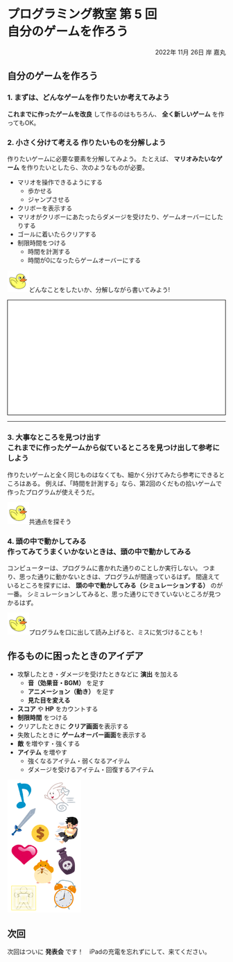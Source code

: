 # プログラミング教室 第 5 回<br>自分のゲームを作ろう

<div style="text-align: right;">
2022年 11月 26日 岸 嘉丸
</div>


## 自分のゲームを作ろう

### 1. まずは、どんなゲームを作りたいか考えてみよう

**これまでに作ったゲームを改良** して作るのはもちろん、 **全く新しいゲーム** を作ってもOK。

### 2. <span class="divide">小さく分けて考える</span> 作りたいものを分解しよう

作りたいゲームに必要な要素を分解してみよう。
たとえば、 **マリオみたいなゲーム** を作りたいとしたら、次のようなものが必要。

- マリオを操作できるようにする
  - 歩かせる
  - ジャンプさせる
- クリボーを表示する
- マリオがクリボーにあたったらダメージを受けたり、ゲームオーバーにしたりする
- ゴールに着いたらクリアする
- 制限時間をつける
  - 時間を計測する
  - 時間が0になったらゲームオーバーにする


<img src="images/duck.png" alt="" width="50" /><span class="comment">どんなことをしたいか、分解しながら書いてみよう!</span>

<div style="background: white; height: 7cm; border: black 1px solid;"></div>

---

### 3. <span class="find">大事なところを見つけ出す</span><br>これまでに作ったゲームから似ているところを見つけ出して参考にしよう

作りたいゲームと全く同じものはなくても、細かく分けてみたら参考にできるところはある。
例えば、「時間を計測する」なら、第2回のくだもの拾いゲームで作ったプログラムが使えそうだ。

<img src="images/duck.png" alt="" width="50" /><span class="comment">共通点を探そう</span>

### 4. <span class="simulate">頭の中で動かしてみる</span><br>作ってみてうまくいかないときは、頭の中で動かしてみる

コンピューターは、プログラムに書かれた通りのことしか実行しない。
つまり、思った通りに動かないときは、プログラムが間違っているはず。
間違えているところを探すには、 **頭の中で動かしてみる（シミュレーションする）** のが一番。
シミュレーションしてみると、思った通りにできていないところが見つかるはず。

<img src="images/duck.png" alt="" width="50" /><span class="comment">プログラムを口に出して読み上げると、ミスに気づけることも！</span>

<!-- 
### 5. 直すために <span class="find">大事なところを見つけ出す</span>

進む速さを変えたいぞ。
この中で、進む速さを決めているのはどこだろう？
旗が押されたら、・・・進む動きには関係なさそう
10歩進む・・・ここで動くんだから、この歩数を変えたらいいんじゃないか？

 -->

## 作るものに困ったときのアイデア

<div class="columns-two">
<div>

- 攻撃したとき・ダメージを受けたときなどに **演出** を加える
  - **音（効果音・BGM）** を足す
  - **アニメーション（動き）** を足す
  - **見た目を変える**
- **スコア** や **HP** をカウントする
- **制限時間** をつける
- クリアしたときに **クリア画面**を表示する
- 失敗したときに **ゲームオーバー画面**を表示する
- **敵** を増やす・強くする
- **アイテム** を増やす
  - 強くなるアイテム・弱くなるアイテム
  - ダメージを受けるアイテム・回復するアイテム

</div>
<img src="images/hint.png" alt="" width="170" />
</div>

## 次回

次回はついに **発表会** です！　iPadの充電を忘れずにして、来てください。

